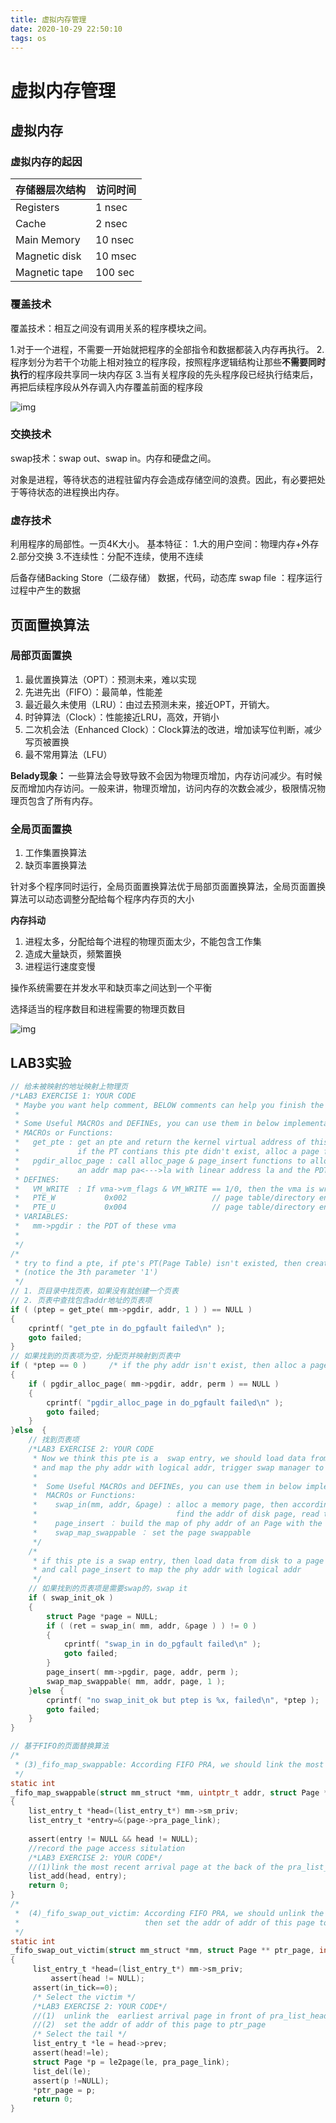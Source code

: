 ```yaml
---
title: 虚拟内存管理
date: 2020-10-29 22:50:10
tags: os
---
```


# 虚拟内存管理
## 虚拟内存
### 虚拟内存的起因
| 存储器层次结构       | 访问时间    |
| ------------- | ------- |
| Registers     | 1 nsec  |
| Cache         | 2 nsec  |
| Main Memory   | 10 nsec |
| Magnetic disk | 10 msec |
| Magnetic tape | 100 sec |

### 覆盖技术
覆盖技术：相互之间没有调用关系的程序模块之间。

1.对于一个进程，不需要一开始就把程序的全部指令和数据都装入内存再执行。
2.程序划分为若干个功能上相对独立的程序段，按照程序逻辑结构让那些**不需要同时执行**的程序段共享同一块内存区
3.当有关程序段的先头程序段已经执行结束后，再把后续程序段从外存调入内存覆盖前面的程序段

![img](https://xuleilx.github.io/images/覆盖技术.png)

### 交换技术
swap技术：swap out、swap in。内存和硬盘之间。

对象是进程，等待状态的进程驻留内存会造成存储空间的浪费。因此，有必要把处于等待状态的进程换出内存。

### 虚存技术
利用程序的局部性。一页4K大小。
基本特征：
1.大的用户空间：物理内存+外存
2.部分交换
3.不连续性：分配不连续，使用不连续

后备存储Backing Store（二级存储）
数据，代码，动态库
swap file ：程序运行过程中产生的数据

##  页面置换算法
### 局部页面置换
1. 最优置换算法（OPT）：预测未来，难以实现
2. 先进先出（FIFO）：最简单，性能差
3. 最近最久未使用（LRU）：由过去预测未来，接近OPT，开销大。
4. 时钟算法（Clock）：性能接近LRU，高效，开销小
5. 二次机会法（Enhanced Clock）：Clock算法的改进，增加读写位判断，减少写页被置换
6. 最不常用算法（LFU）

**Belady现象：**
一些算法会导致导致不会因为物理页增加，内存访问减少。有时候反而增加内存访问。一般来讲，物理页增加，访问内存的次数会减少，极限情况物理页包含了所有内存。

### 全局页面置换
1. 工作集置换算法
2. 缺页率置换算法

针对多个程序同时运行，全局页面置换算法优于局部页面置换算法，全局页面置换算法可以动态调整分配给每个程序内存页的大小

**内存抖动**
1. 进程太多，分配给每个进程的物理页面太少，不能包含工作集
2. 造成大量缺页，频繁置换
3. 进程运行速度变慢

操作系统需要在并发水平和缺页率之间达到一个平衡

选择适当的程序数目和进程需要的物理页数目

![img](https://xuleilx.github.io/images/timg.jpg)

## LAB3实验
```C
// 给未被映射的地址映射上物理页
/*LAB3 EXERCISE 1: YOUR CODE
 * Maybe you want help comment, BELOW comments can help you finish the code
 *
 * Some Useful MACROs and DEFINEs, you can use them in below implementation.
 * MACROs or Functions:
 *   get_pte : get an pte and return the kernel virtual address of this pte for la
 *             if the PT contians this pte didn't exist, alloc a page for PT (notice the 3th parameter '1')
 *   pgdir_alloc_page : call alloc_page & page_insert functions to allocate a page size memory & setup
 *             an addr map pa<--->la with linear address la and the PDT pgdir
 * DEFINES:
 *   VM_WRITE  : If vma->vm_flags & VM_WRITE == 1/0, then the vma is writable/non writable
 *   PTE_W           0x002                   // page table/directory entry flags bit : Writeable
 *   PTE_U           0x004                   // page table/directory entry flags bit : User can access
 * VARIABLES:
 *   mm->pgdir : the PDT of these vma
 *
 */
/*
 * try to find a pte, if pte's PT(Page Table) isn't existed, then create a PT.
 * (notice the 3th parameter '1')
 */
// 1. 页目录中找页表，如果没有就创建一个页表
// 2. 页表中查找包含addr地址的页表项
if ( (ptep = get_pte( mm->pgdir, addr, 1 ) ) == NULL )
{
	cprintf( "get_pte in do_pgfault failed\n" );
	goto failed;
}
// 如果找到的页表项为空，分配页并映射到页表中
if ( *ptep == 0 )     /* if the phy addr isn't exist, then alloc a page & map the phy addr with logical addr */
{
	if ( pgdir_alloc_page( mm->pgdir, addr, perm ) == NULL )
	{
		cprintf( "pgdir_alloc_page in do_pgfault failed\n" );
		goto failed;
	}
}else  {
    // 找到页表项
	/*LAB3 EXERCISE 2: YOUR CODE
	 * Now we think this pte is a  swap entry, we should load data from disk to a page with phy addr,
	 * and map the phy addr with logical addr, trigger swap manager to record the access situation of this page.
	 *
	 *  Some Useful MACROs and DEFINEs, you can use them in below implementation.
	 *  MACROs or Functions:
	 *    swap_in(mm, addr, &page) : alloc a memory page, then according to the swap entry in PTE for addr,
	 *                               find the addr of disk page, read the content of disk page into this memroy page
	 *    page_insert ： build the map of phy addr of an Page with the linear addr la
	 *    swap_map_swappable ： set the page swappable
	 */
	/*
	 * if this pte is a swap entry, then load data from disk to a page with phy addr
	 * and call page_insert to map the phy addr with logical addr
	 */
    // 如果找到的页表项是需要swap的，swap it
	if ( swap_init_ok )
	{
		struct Page *page = NULL;
		if ( (ret = swap_in( mm, addr, &page ) ) != 0 )
		{
			cprintf( "swap_in in do_pgfault failed\n" );
			goto failed;
		}
		page_insert( mm->pgdir, page, addr, perm );
		swap_map_swappable( mm, addr, page, 1 );
	}else  {
		cprintf( "no swap_init_ok but ptep is %x, failed\n", *ptep );
		goto failed;
	}
}
```
```C
// 基于FIFO的页面替换算法
/*
 * (3)_fifo_map_swappable: According FIFO PRA, we should link the most recent arrival page at the back of pra_list_head qeueue
 */
static int
_fifo_map_swappable(struct mm_struct *mm, uintptr_t addr, struct Page *page, int swap_in)
{
    list_entry_t *head=(list_entry_t*) mm->sm_priv;
    list_entry_t *entry=&(page->pra_page_link);
 
    assert(entry != NULL && head != NULL);
    //record the page access situlation
    /*LAB3 EXERCISE 2: YOUR CODE*/ 
    //(1)link the most recent arrival page at the back of the pra_list_head qeueue.
    list_add(head, entry);
    return 0;
}
/*
 *  (4)_fifo_swap_out_victim: According FIFO PRA, we should unlink the  earliest arrival page in front of pra_list_head qeueue,
 *                            then set the addr of addr of this page to ptr_page.
 */
static int
_fifo_swap_out_victim(struct mm_struct *mm, struct Page ** ptr_page, int in_tick)
{
     list_entry_t *head=(list_entry_t*) mm->sm_priv;
         assert(head != NULL);
     assert(in_tick==0);
     /* Select the victim */
     /*LAB3 EXERCISE 2: YOUR CODE*/ 
     //(1)  unlink the  earliest arrival page in front of pra_list_head qeueue
     //(2)  set the addr of addr of this page to ptr_page
     /* Select the tail */
     list_entry_t *le = head->prev;
     assert(head!=le);
     struct Page *p = le2page(le, pra_page_link);
     list_del(le);
     assert(p !=NULL);
     *ptr_page = p;
     return 0;
}
```